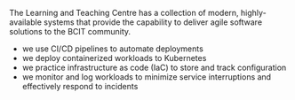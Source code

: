 The Learning and Teaching Centre has a collection of modern, highly-available systems that provide the capability to deliver agile software solutions to the BCIT community.

* we use CI/CD pipelines to automate deployments
* we deploy containerized workloads to Kubernetes
* we practice infrastructure as code (IaC) to store and track configuration
* we monitor and log workloads to minimize service interruptions and effectively respond to incidents
